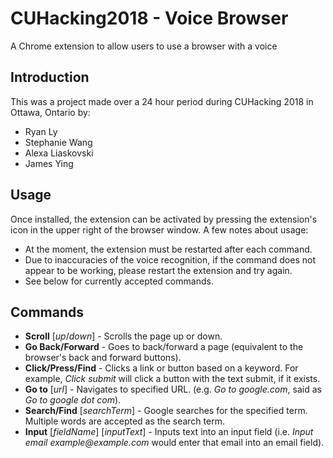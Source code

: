 # CUHacking2018 - Voice Browser
A Chrome extension to allow users to use a browser with a voice

## Introduction
This was a project made over a 24 hour period during CUHacking 2018 in Ottawa, Ontario by:
* Ryan Ly
* Stephanie Wang
* Alexa Liaskovski
* James Ying

## Usage
Once installed, the extension can be activated by pressing the extension's icon in the upper right of the browser window.
A few notes about usage:
* At the moment, the extension must be restarted after each command.
* Due to inaccuracies of the voice recognition, if the command does not appear to be working, please restart the extension and try again.
* See below for currently accepted commands.

## Commands
* **Scroll** [_up_/_down_] - Scrolls the page up or down.
* **Go Back/Forward** - Goes to back/forward a page (equivalent to the browser's back and forward buttons).
* **Click/Press/Find** - Clicks a link or button based on a keyword. For example, _Click submit_ will click a button with the text submit, if it exists.
* **Go to** [_url_] - Navigates to specified URL. (e.g. _Go to google.com_, said as _Go to google dot com_).
* **Search/Find** [_searchTerm_] - Google searches for the specified term. Multiple words are accepted as the search term.
* **Input** [_fieldName_] [_inputText_] - Inputs text into an input field (i.e. _Input email example@example.com_ would enter that email into an email field).
